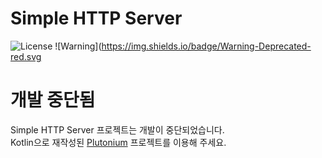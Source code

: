 # Simple HTTP Server
![License](https://img.shields.io/badge/license-MIT-blue.svg)
![Warning](https://img.shields.io/badge/Warning-Deprecated-red.svg

# 개발 중단됨
Simple HTTP Server 프로젝트는 개발이 중단되었습니다.  
Kotlin으로 재작성된 [Plutonium](https://github.com/yottabyte090/plutonium) 프로젝트를 이용해 주세요.
